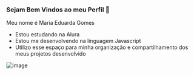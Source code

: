 ### Sejam Bem Vindos ao meu Perfil 💙

Meu nome é Maria Eduarda Gomes

- Estou estudando na Alura
- Estou me desenvolvendo na linguagem Javascript
- Utilizo esse espaço para minha organização e
compartilhamento dos meus projetos desenvolvido

![image](https://github.com/user-attachments/assets/37d455bf-206e-42f7-88ea-21dcb396492c)


